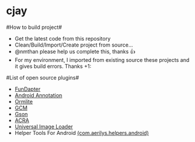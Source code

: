 cjay
====

#How to build project#

* Get the latest code from this repository
* Clean/Build/Import/Create project from source...
* @nmthan please help us complete this, thanks :+1:
* For my environment, I imported from existing source these projects and it gives build errors. Thanks +1:

#List of open source plugins#

* [FunDapter](https://github.com/amigold/FunDapter)
* [Android Annotation](https://github.com/excilys/androidannotations/)
* [Ormlite](https://github.com/j256/ormlite-android)
* [GCM](http://developer.android.com/google/gcm/index.html)
* [Gson](https://code.google.com/p/google-gson/)
* [ACRA](https://github.com/ACRA/acra)
* [Universal Image Loader](https://github.com/nostra13/Android-Universal-Image-Loader)
* Helper Tools For Android [(com.aerilys.helpers.android)](https://github.com/Neferetheka/Helper-Tools-for-Android)
